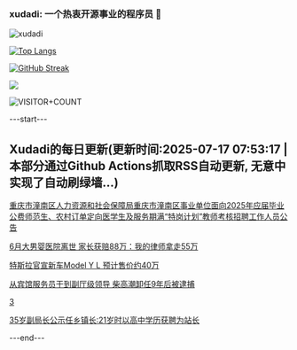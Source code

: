 ### xudadi: 一个热衷开源事业的程序员 👋

![xudadi](https://github-readme-stats-git-masterorgs-github-readme-stats-team.vercel.app/api?username=xudadi)

[![Top Langs](https://github-readme-stats.vercel.app/api/top-langs/?username=xudadi)](https://github.com/anuraghazra/github-readme-stats)

[![GitHub Streak](https://streak-stats.demolab.com?user=xudadi&locale=zh_Hans)](https://git.io/streak-stats)

![](https://raw.githubusercontent.com/xudadi/xudadi/main/assets/github-contribution-grid-snake.svg)

![VISITOR+COUNT](https://komarev.com/ghpvc/?username=xudadi&label=VISITOR+COUNT)


---start---

## Xudadi的每日更新(更新时间:2025-07-17 07:53:17 | 本部分通过Github Actions抓取RSS自动更新, 无意中实现了自动刷绿墙...)

[重庆市潼南区人力资源和社会保障局重庆市潼南区事业单位面向2025年应届毕业公费师范生、农村订单定向医学生及服务期满“特岗计划”教师考核招聘工作人员公告](https://www.gongkaoleida.com/article/2514937)

[6月大男婴医院离世 家长获赔88万：我的律师拿走55万](https://m.163.com/news/article/K4KBKOQF05561G0D.html)

[特斯拉官宣新车Model Y L 预计售价约40万](https://m.163.com/news/article/K4KDMPA3053469LG.html)

[从宾馆服务员干到副厅级领导 柴高潮卸任9年后被逮捕](https://m.163.com/news/article/K4JS3TKE053469LG.html)

[3](https://m.163.com/touch/news/sub/domestic)

[35岁副局长公示任乡镇长:21岁时以高中学历获聘为站长](https://m.163.com/news/article/K4J96VEP05561G0D.html)

---end---
